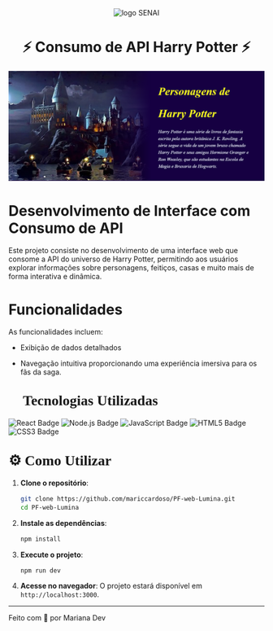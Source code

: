<div align='center'>
    <img src="https://upload.wikimedia.org/wikipedia/commons/8/8c/SENAI_S%C3%A3o_Paulo_logo.png" width='100px' alt="logo SENAI" />
</div>

<h1 align="center">⚡ Consumo de API Harry Potter ⚡</h1>

![banner do site](/public/image.png)

# Desenvolvimento de Interface com Consumo de API
Este projeto consiste no desenvolvimento de uma interface web que consome a API do universo de Harry Potter, permitindo aos usuários explorar informações sobre personagens, feitiços, casas e muito mais de forma interativa e dinâmica.

# Funcionalidades

As funcionalidades incluem:

- Exibição de dados detalhados

- Navegação intuitiva proporcionando uma experiência imersiva para os fãs da saga.

<h1 style="font-family: 'Tan Pearl', serif; margin-top: 2rem">🚀 Tecnologias Utilizadas</h1>
<img src="https://img.shields.io/badge/React-20232A?style=for-the-badge&logo=react&logoColor=61DAFB" alt="React Badge" />
<img src="https://img.shields.io/badge/Next-20232A?style=for-the-badge&logo=nextdotjs&logoColor=339933" alt="Node.js Badge" />
<img src="https://img.shields.io/badge/JavaScript-20232A?style=for-the-badge&logo=javascript&logoColor=F7DF1E" alt="JavaScript Badge" />
<img src="https://img.shields.io/badge/HTML5-20232A?style=for-the-badge&logo=html5&logoColor=E34F26" alt="HTML5 Badge" />
<img src="https://img.shields.io/badge/CSS3-20232A?style=for-the-badge&logo=css3&logoColor=1572B6" alt="CSS3 Badge" />


<h1 style="font-family: 'Tan Pearl', serif; margin-top: 2rem">⚙ Como Utilizar</h1>

1. **Clone o repositório**:
    ```bash
    git clone https://github.com/mariccardoso/PF-web-Lumina.git
    cd PF-web-Lumina
    ```

2. **Instale as dependências**:
    ```bash
    npm install
    ```

3. **Execute o projeto**:
    ```bash
    npm run dev
    ```

4. **Acesse no navegador**:
    O projeto estará disponível em `http://localhost:3000`.

---


Feito com 💙 por Mariana Dev
